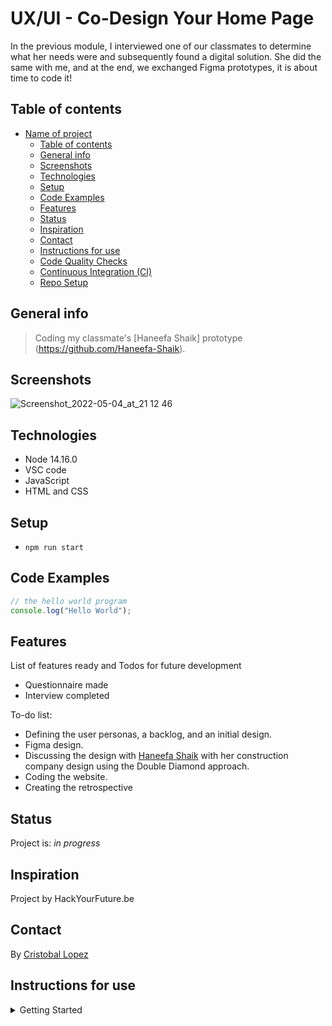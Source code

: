 # UX/UI - Co-Design Your Home Page

In the previous module, I interviewed one of our classmates to determine what her needs were and subsequently found a digital solution. She did the same with me, and at the end, we exchanged Figma prototypes, it is about time to code it!

## Table of contents

- [Name of project](#name-of-project)
  - [Table of contents](#table-of-contents)
  - [General info](#general-info)
  - [Screenshots](#screenshots)
  - [Technologies](#technologies)
  - [Setup](#setup)
  - [Code Examples](#code-examples)
  - [Features](#features)
  - [Status](#status)
  - [Inspiration](#inspiration)
  - [Contact](#contact)
  - [Instructions for use](#instructions-for-use)
  - [Code Quality Checks](#code-quality-checks)
  - [Continuous Integration (CI)](#continuous-integration-ci)
  - [Repo Setup](#repo-setup)

## General info

> Coding my classmate's [Haneefa Shaik] prototype (https://github.com/Haneefa-Shaik).

## Screenshots

![Screenshot_2022-05-04_at_21 12 46](https://user-images.githubusercontent.com/97364283/167778387-4ae7216b-5c8f-48b2-9d4b-5caaf64d0d25.png)


## Technologies

- Node 14.16.0
- VSC code
- JavaScript
- HTML and CSS

## Setup

- `npm run start`

## Code Examples

```js
// the hello world program
console.log("Hello World");
```

## Features

List of features ready and Todos for future development

- Questionnaire made 
- Interview completed

To-do list:

- Defining the user personas, a backlog, and an initial design.
- Figma design.
- Discussing the design with [Haneefa Shaik](https://github.com/Haneefa-Shaik) with her construction company design using the Double Diamond approach.
- Coding the website.
- Creating the retrospective

## Status

Project is: _in progress_

## Inspiration

Project by HackYourFuture.be

## Contact

By [Cristobal Lopez](https://github.com/cristobal-lopez)

## Instructions for use

<details>
  <summary>Getting Started</summary>

<!-- a guide to using this repository -->

1. `git clone git@github.com:HackYourFutureBelgium/template-markdown.git`
2. `cd template-markdown`
3. `npm install`

## Code Quality Checks

- `npm run format`: Makes sure all the code in this repository is well-formatted
  (looks good).
- `npm run lint:ls`: Checks to make sure all folder and file names match the
  repository conventions.
- `npm run lint:md`: Will lint all of the Markdown files in this repository.
- `npm run lint:css`: Will lint all of the CSS files in this repository.
- `npm run validate:html`: Validates all HTML files in your project.
- `npm run spell-check`: Goes through all the files in this repository looking
  for words it doesn't recognize. Just because it says something is a mistake
  doesn't mean it is! It doesn't know every word in the world. You can add new
  correct words to the [./.cspell.json](./.cspell.json) file so they won't cause
  an error.
- `npm run accessibility -- ./path/to/file.html`: Runs an accessibility analysis
  on all HTML files in the given path and writes the report to
  `/accessibility_report`

## Continuous Integration (CI)

When you open a PR to `main`/`master` in your repository, GitHub will
automatically do a linting check on the code in this repository, you can see
this in the[./.github/workflows/lint.yml](./.github/workflows/lint.yml) file.

If the linting fails, you will not be able to merge the PR. You can double check
that your code will pass before pushing by running the code quality scripts
locally.

## Repo Setup

- Give each member _write_ access to the repo (if it's a group project)
- Turn on GitHub Pages and put a link to your website in the repo's description
- Turn on GitHub Actions
- in the _Branches_ section of your repo's settings make sure:
  - The repository
    [requires a review](https://github.blog/2018-03-23-require-multiple-reviewers/)
    before pull requests can be merged.
  - The `master`/`main` branch must "_Require status checks to pass before
    merging_"
  - The `master`/`main` branch must "_Require require branches to be up to date
    before merging_"

</details>
